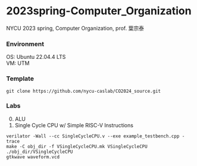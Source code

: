 # 2023spring-Computer_Organization
NYCU 2023 spring, Computer Organization, prof. 葉宗泰
### Environment
OS: Ubuntu 22.04.4 LTS\
VM: UTM

### Template
```
git clone https://github.com/nycu-caslab/CO2024_source.git
```

### Labs
0. ALU
1. Single Cycle CPU w/ Simple RISC-V Instructions 
```
verilator -Wall --cc SingleCycleCPU.v --exe example_testbench.cpp -trace
make -C obj_dir -f VSingleCycleCPU.mk VSingleCycleCPU
./obj_dir/VSingleCycleCPU
gtkwave waveform.vcd
```

